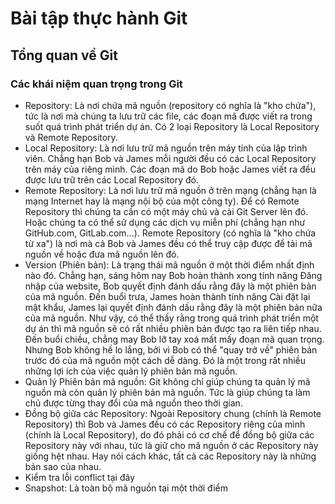 # Bài tập thực hành Git
## Tổng quan về Git
### Các khái niệm quan trọng trong Git
+ Repository: Là nơi chứa mã nguồn (repository có nghĩa là "kho chứa"), tức là nơi mà chúng ta lưu trữ các file, các đoạn mã được viết ra trong suốt quá trình phát triển dự án. Có 2 loại Repository là Local Repository và Remote Repository.
+ Local Repository: Là nơi lưu trữ mã nguồn trên máy tính của lập trình viên. Chẳng hạn Bob và James mỗi người đều có các Local Repository trên máy của riêng mình. Các đoạn mã do Bob hoặc James viết ra đều được lưu trữ trên các Local Repository đó.
+ Remote Repository: Là nơi lưu trữ mã nguồn ở trên mạng (chẳng hạn là mạng Internet hay là mạng nội bộ của một công ty). Để có Remote Repository thì chúng ta cần có một máy chủ và cài Git Server lên đó. Hoặc chúng ta có thể sử dụng các dịch vụ miễn phí (chẳng hạn như GitHub.com, GitLab.com...). Remote Repository (có nghĩa là "kho chứa từ xa") là nơi mà cả Bob và James đều có thể truy cập được để tải mã nguồn về hoặc đưa mã nguồn lên đó.
+ Version (Phiên bản): Là trạng thái mã nguồn ở một thời điểm nhất định nào đó. Chẳng hạn, sáng hôm nay Bob hoàn thành xong tính năng Đăng nhập của website, Bob quyết định đánh dấu rằng đây là một phiên bản của mã nguồn. Đến buổi trưa, James hoàn thành tính năng Cài đặt lại mật khẩu, James lại quyết định đánh dấu rằng đây là một phiên bản nữa của mã nguồn. Như vậy, có thể thấy rằng trong quá trình phát triển một dự án thì mã nguồn sẽ có rất nhiều phiên bản được tạo ra liên tiếp nhau. Đến buổi chiều, chẳng may Bob lỡ tay xoá mất mấy đoạn mã quan trọng. Nhưng Bob không hề lo lắng, bởi vì Bob có thể "quay trở về" phiên bản trước đó của mã nguồn một cách dễ dàng. Đó là một trong rất nhiều những lợi ích của việc quản lý phiên bản mã nguồn.
+ Quản lý Phiên bản mã nguồn: Git không chỉ giúp chúng ta quản lý mã nguồn mà còn quản lý phiên bản mã nguồn. Tức là giúp chúng ta làm chủ được từng thay đổi của mã nguồn theo thời gian.
+ Đồng bộ giữa các Repository: Ngoài Repository chung (chính là Remote Repository) thì Bob và James đều có các Repository riêng của mình (chính là Local Repository), do đó phải có cơ chế để đồng bộ giữa các Repository này với nhau, tức là giữ cho mã nguồn ở các Repository này giống hệt nhau. Hay nói cách khác, tất cả các Repository này là những bản sao của nhau.
+ Kiểm tra lỗi conflict tại đây
+ Snapshot: Là toàn bộ mã nguồn tại một thời điểm

